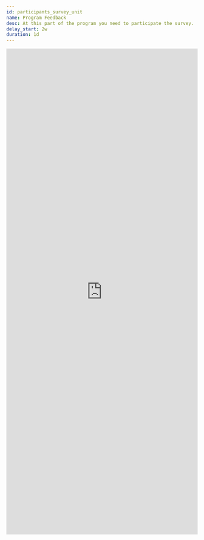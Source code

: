 ```yaml
---
id: participants_survey_unit
name: Program Feedback
desc: At this part of the program you need to participate the survey.
delay_start: 2w
duration: 1d
---
```


<iframe src="https://docs.google.com/forms/d/e/1FAIpQLScxHiGm543dlTfxUkndRX8-KOJDrzg0E1CKSD3pOO9fXKgMyQ/viewform?embedded=true" width="100%" height="1277" frameborder="0" marginheight="0" marginwidth="0">Loading…</iframe>
